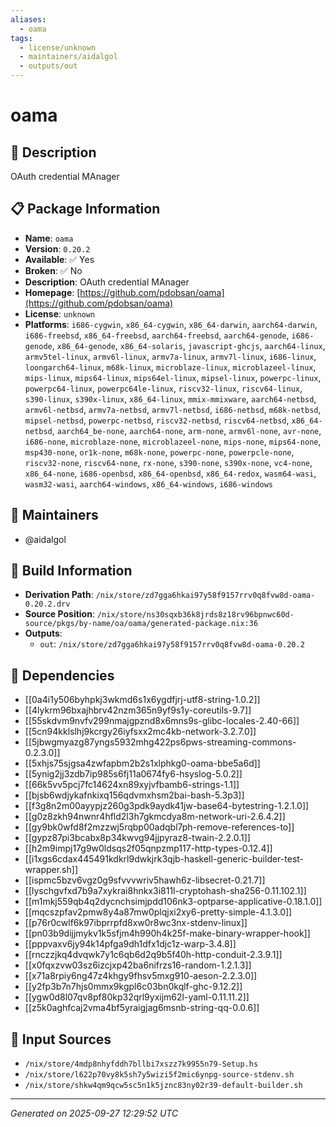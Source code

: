 ```yaml
---
aliases:
  - oama
tags:
  - license/unknown
  - maintainers/aidalgol
  - outputs/out
---
```


# oama

## 📝 Description

OAuth credential MAnager

## 📋 Package Information

- **Name**: `oama`
- **Version**: `0.20.2`
- **Available**: ✅ Yes
- **Broken**: ✅ No
- **Description**: OAuth credential MAnager
- **Homepage**: [https://github.com/pdobsan/oama](https://github.com/pdobsan/oama)
- **License**: `unknown`
- **Platforms**: `i686-cygwin`, `x86_64-cygwin`, `x86_64-darwin`, `aarch64-darwin`, `i686-freebsd`, `x86_64-freebsd`, `aarch64-freebsd`, `aarch64-genode`, `i686-genode`, `x86_64-genode`, `x86_64-solaris`, `javascript-ghcjs`, `aarch64-linux`, `armv5tel-linux`, `armv6l-linux`, `armv7a-linux`, `armv7l-linux`, `i686-linux`, `loongarch64-linux`, `m68k-linux`, `microblaze-linux`, `microblazeel-linux`, `mips-linux`, `mips64-linux`, `mips64el-linux`, `mipsel-linux`, `powerpc-linux`, `powerpc64-linux`, `powerpc64le-linux`, `riscv32-linux`, `riscv64-linux`, `s390-linux`, `s390x-linux`, `x86_64-linux`, `mmix-mmixware`, `aarch64-netbsd`, `armv6l-netbsd`, `armv7a-netbsd`, `armv7l-netbsd`, `i686-netbsd`, `m68k-netbsd`, `mipsel-netbsd`, `powerpc-netbsd`, `riscv32-netbsd`, `riscv64-netbsd`, `x86_64-netbsd`, `aarch64_be-none`, `aarch64-none`, `arm-none`, `armv6l-none`, `avr-none`, `i686-none`, `microblaze-none`, `microblazeel-none`, `mips-none`, `mips64-none`, `msp430-none`, `or1k-none`, `m68k-none`, `powerpc-none`, `powerpcle-none`, `riscv32-none`, `riscv64-none`, `rx-none`, `s390-none`, `s390x-none`, `vc4-none`, `x86_64-none`, `i686-openbsd`, `x86_64-openbsd`, `x86_64-redox`, `wasm64-wasi`, `wasm32-wasi`, `aarch64-windows`, `x86_64-windows`, `i686-windows`
## 👥 Maintainers

- @aidalgol


## 🔧 Build Information

- **Derivation Path**: `/nix/store/zd7gga6hkai97y58f9157rrv0q8fvw8d-oama-0.20.2.drv`
- **Source Position**: `/nix/store/ns30sqxb36k8jrds8z18rv96bpnwc60d-source/pkgs/by-name/oa/oama/generated-package.nix:36`
- **Outputs**:
  - `out`:  `/nix/store/zd7gga6hkai97y58f9157rrv0q8fvw8d-oama-0.20.2`

## 🔗 Dependencies

- [[0a4i1y506byhpkj3wkmd6s1x6ygdfjrj-utf8-string-1.0.2]]
- [[4lykrm96bxajhbrv42nzm365n9yf9s1y-coreutils-9.7]]
- [[55skdvm9nvfv299nmajgpznd8x6mns9s-glibc-locales-2.40-66]]
- [[5cn94kklslhj9kcrgy26iyfsxx2mc4kb-network-3.2.7.0]]
- [[5jbwgmyazg87yngs5932mhg422ps6pws-streaming-commons-0.2.3.0]]
- [[5xhjs75sjgsa4zwfapbm2b2s1xlphkg0-oama-bbe5a6d]]
- [[5ynig2jj3zdb7ip985s6fj11a0674fy6-hsyslog-5.0.2]]
- [[66k5vv5pcj7fc14624xn89xyjvfbamb6-strings-1.1]]
- [[bjsb6wdjykafnkixq156qdvmxhsm2bai-bash-5.3p3]]
- [[f3g8n2m00ayypjz260g3pdk9aydk41jw-base64-bytestring-1.2.1.0]]
- [[g0z8zkh94nwnr4hfld2l3h7gkmcdya8m-network-uri-2.6.4.2]]
- [[gy9bk0wfd8f2mzzwj5rqbp00adqbl7ph-remove-references-to]]
- [[gypz87pi3bcabx8p34kwvg94jjpyraz8-twain-2.2.0.1]]
- [[h2m9impj17g9w0ldsqs2f05qnpzmp117-http-types-0.12.4]]
- [[i1xgs6cdax445491kdkrl9dwkjrk3qjb-haskell-generic-builder-test-wrapper.sh]]
- [[ispmc5bzv6vgz0g9sfvvvwriv5hawh6z-libsecret-0.21.7]]
- [[lyschgvfxd7b9a7xykrai8hnkx3i811l-cryptohash-sha256-0.11.102.1]]
- [[m1mkj559qb4q2dycnchsimjpdd106nk3-optparse-applicative-0.18.1.0]]
- [[mqcszpfav2pmw8y4a87mw0plqjxi2xy6-pretty-simple-4.1.3.0]]
- [[p76r0cwlf6k97ibprrpfd8xw0r8wc3nx-stdenv-linux]]
- [[pn03b9dijjmykv1k5sfjm4h990h4k25f-make-binary-wrapper-hook]]
- [[pppvaxv6jy94k14pfga9dh1dfx1djc1z-warp-3.4.8]]
- [[rnczzjkq4dvqwk7y1c6qb6d2q9b5f40h-http-conduit-2.3.9.1]]
- [[x0fqxzvw03sz6izcjxp42ba6nifrzs16-random-1.2.1.3]]
- [[x71a8rpiy6ng47z4khgy9fhsv5mxg910-aeson-2.2.3.0]]
- [[y2fp3b7n7hjs0mmx9kgpl6c03bn0kqlf-ghc-9.12.2]]
- [[ygw0d8l07qv8pf80kp32qrl9yxijm62l-yaml-0.11.11.2]]
- [[z5k0aghfcaj2vma4bf5yraigjag6msnb-string-qq-0.0.6]]

## 📁 Input Sources

- `/nix/store/4mdp8nhyfddh7bllbi7xszz7k9955n79-Setup.hs`
- `/nix/store/l622p70vy8k5sh7y5wizi5f2mic6ynpg-source-stdenv.sh`
- `/nix/store/shkw4qm9qcw5sc5n1k5jznc83ny02r39-default-builder.sh`

---
*Generated on 2025-09-27 12:29:52 UTC*
